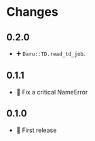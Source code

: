 # Changes

## 0.2.0

- :heavy_plus_sign: `Daru::TD.read_td_job`.

## 0.1.1

- :bug: Fix a critical NameError

## 0.1.0

- :tada: First release
